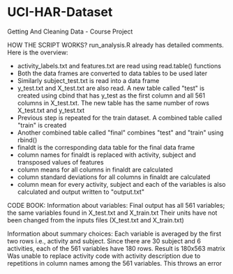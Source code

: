 # UCI-HAR-Dataset
Getting And Cleaning Data - Course Project

HOW THE SCRIPT WORKS?
run_analysis.R already has detailed comments. Here is the overview:
- activity_labels.txt and features.txt are read using read.table() functions
- Both the data frames are converted to data tables to be used later
- Similarly subject_test.txt is read into a data frame 
- y_test.txt and X_test.txt are also read. A new table called "test" is created using cbind that has y_test as the first column 
  and all 561 columns in X_test.txt. The new table has the same number of rows X_test.txt and y_test.txt
- Previous step is repeated for the train dataset. A combined table called "train" is created
- Another combined table called "final" combines "test" and "train" using rbind()
- finaldt is the corresponding data table for the final data frame
- column names for finaldt is replaced with activity, subject and transposed values of features
- column means for all columns in finaldt are calculated
- column standard deviations for all columns in finaldt are calculated
- column mean for every activity, subject and each of the variables is also calculated and output written to "output.txt"

CODE BOOK:
Information about variables:
Final output has all 561 variables; the same variables found in X_test.txt and X_train.txt
Their units have not been changed from the inputs files (X_test.txt and X_train.txt)

Information about summary choices:
Each variable is averaged by the first two rows  i.e., activity and subject.
Since there are 30 subject and 6 activities, each of the 561 variables have 180 rows. Result is 180x563 matrix
Was unable to replace activity code with activity description due to repetitions in column names among the 561 variables. This throws an error
